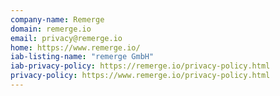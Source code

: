 ```yaml
---
company-name: Remerge
domain: remerge.io
email: privacy@remerge.io
home: https://www.remerge.io/
iab-listing-name: "remerge GmbH"
iab-privacy-policy: https://remerge.io/privacy-policy.html
privacy-policy: https://www.remerge.io/privacy-policy.html
---
```




